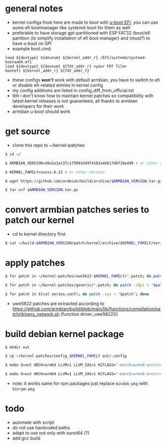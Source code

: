 # general notes
- kernel configs from here are made to boot with [u-boot EFI](https://docs.u-boot.org/en/stable/develop/uefi/uefi.html), you can use some efi bootmanager like systemd-boot for them as well
- preferable to have storage gpt-partitioned with ESP FAT32 /boot/efi partition (to simplify installation of efi boot manager) and (must?) to have u-boot on SPI
- example boot.cmd:
```
load ${devtype} ${devnum} ${kernel_addr_r} /EFI/systemd/systemd-bootaa64.efi
load ${devtype} ${devnum} ${fdt_addr_r} <your FDT file>
bootefi ${kernel_addr_r} ${fdt_addr_r}
```
- these configs **won't** work with default armbian, you have to switch to efi or disable efi-related entries in kernel config
- my config additions are listed in config_diff_from_official.txt
- tbh i don't know how to maintain kernel patches so compatibility with latest kernel releases is not guaranteed, all thanks to armbian developers for their work
- armbian u-boot should work

# get source
- clone this repo to ~/kernel-patches
```bash
$ cd ~/

$ ARMBIAN_VERSION=d9a3a3a137c1f5091d4974102a4b617d6f10ed49 # or other commit

$ KERNEL_FAMILY=sunxi-6.12 # or other version

$ wget https://github.com/armbian/build/archive/$ARMBIAN_VERSION.tar.gz

$ tar xvf $ARMBIAN_VERSION.tar.gz 
```

# convert armbian patches series to patch our kernel
- cd to kernel directory first
```bash
$ cat ~/build-$ARMBIAN_VERSION/patch/kernel/archive/$KERNEL_FAMILY/series.conf | sed "/^[#-]/d; /^$/d; s#\t#$HOME/build-$ARMBIAN_VERSION/patch/kernel/archive/$KERNEL_FAMILY/#g" > series.conf
```

# apply patches
```bash
$ for patch in ~/kernel-patches/uwe5622-$KERNEL_FAMILY/*.patch; do patch -sNp1 < "$patch"; done

$ for patch in ~/kernel-patches/generic/*.patch; do patch -sNp1 < "$patch"; done

$ for patch in $(cat series.conf); do patch -sp1 < "$patch"; done
```
- uwe5622 patches are extracted according to https://github.com/armbian/build/blob/main/lib/functions/compilation/patch/drivers_network.sh (function driver_uwe5622())

# build debian kernel package
```bash
$ mkdir out

$ cp ~/kernel-patches/config_$KERNEL_FAMILY out/.config

$ make O=out ARCH=arm64 LLVM=1 LLVM_IAS=1 KCFLAGS="-march=armv8-a+crc+crypto -mtune=cortex-a53 -Wno-incompatible-pointer-types-discards-qualifiers -I$PWD/drivers/net/wireless/uwe5622/unisocwcn/include" LOCALVERSION="-${ARMBIAN_VERSION:0:7}" KBUILD_BUILD_USER="nobody" KBUILD_BUILD_HOST="localhost" KBUILD_BUILD_TIMESTAMP="$(date -Ru)" -j$(nproc) olddefconfig 2>&1 | tee -a out/build.log

$ make O=out ARCH=arm64 LLVM=1 LLVM_IAS=1 KCFLAGS="-march=armv8-a+crc+crypto -mtune=cortex-a53 -Wno-incompatible-pointer-types-discards-qualifiers -I$PWD/drivers/net/wireless/uwe5622/unisocwcn/include" LOCALVERSION="-${ARMBIAN_VERSION:0:7}" KBUILD_BUILD_USER="nobody" KBUILD_BUILD_HOST="localhost" KBUILD_BUILD_TIMESTAMP="$(date -Ru)" -j$(nproc) bindeb-pkg 2>&1 | tee -a out/build.log
```
- note: it works same for rpm packages just replace `bindeb-pkg` with `binrpm-pkg`

# todo
- automate with script
- do not use hardcoded paths
- adapt to use not only with sunxi64 (?)
- add gcc build